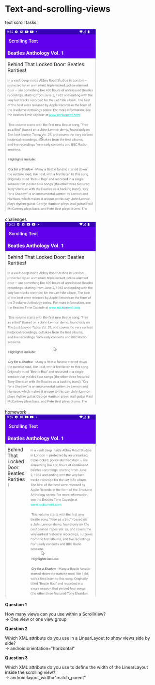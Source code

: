 # Text-and-scrolling-views
text scroll tasks

<img src="screenshots/Textscrolling.gif" width="300px" height="600px">

challenges<br/>
<img src="screenshots/Textscrolling_challenge.gif" width="300px" height="600px">

homework<br/>
<img src="screenshots/Textscrolling_homework.gif" width="300px" height="600px"><br/>

<b>Question 1</b><br/>
<p>How many views can you use within a ScrollView? <br/>
-> One view or one view group</p>

<b>Question 2</b><br/>
<p>Which XML attribute do you use in a LinearLayout to show views side by side? <br/>
  -> android:orientation="horizontal"
  </p>
  
<b>Question 3</b><br/>
<p>Which XML attribute do you use to define the width of the LinearLayout inside the scrolling view?<br/>
-> android:layout_width="match_parent"
</p>
